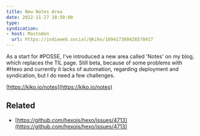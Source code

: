 ```yaml
---
title: New Notes Area
date: 2022-11-27 18:50:00
type: 
syndication:
- host: Mastodon
  url: https://indieweb.social/@kiko/109417308426578417
---
```


As a start for #POSSE, I've introduced a new area called 'Notes' on my blog, which replaces the TIL page. Still beta, because of some problems with #Hexo and currently it lacks of automation, regarding deployment and syndication, but I do need a few challenges.

[https://kiko.io/notes](https://kiko.io/notes)

<!-- more -->

## Related
- [https://github.com/hexojs/hexo/issues/4713](https://github.com/hexojs/hexo/issues/4713)